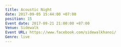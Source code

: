 ```yaml
---
title: Acoustic Night
date: 2017-09-05 15:44:00 +07:00
position: 15
Event date: 2017-09-21 21:00:00 +07:00
Venue: Sidewalk
Event URL: https://www.facebook.com/sidewalkhanoi/
Genre: live
---
```


